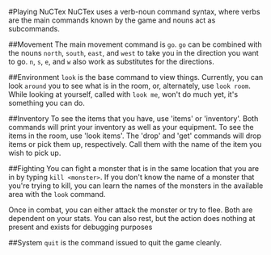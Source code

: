#Playing NuCTex
NuCTex uses a verb-noun command syntax, where verbs are the main commands known
by the game and nouns act as subcommands.

##Movement
The main movement command is `go`. `go` can be combined with the nouns `north`,
`south`, `east`, and `west` to take you in the direction you want to go. `n`,
`s`, `e`, and `w` also work as substitutes for the directions.

##Environment
`look` is the base command to view things. Currently, you can look `around` you
to see what is in the room, or, alternately, use `look room`. While looking at
yourself, called with `look me`, won't do much yet, it's something you can do.

##Inventory
To see the items that you have, use 'items' or 'inventory'. Both commands will
print your inventory as well as your equipment. To see the items in the room,
use 'look items'. The 'drop' and 'get' commands will drop items or pick them up,
respectively. Call them with the name of the item you wish to pick up.

##Fighting
You can fight a monster that is in the same location that you are in by typing
`kill <monster>`. If you don't know the name of a monster that you're trying to
kill, you can learn the names of the monsters in the available area with the
`look` command.

Once in combat, you can either attack the monster or try to flee. Both are
dependent on your stats. You can also rest, but the action does nothing at
present and exists for debugging purposes

##System
`quit` is the command issued to quit the game cleanly.
